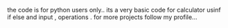 the code is for python users only..
its a very basic code for calculator usinf if else and input , operations .
for more projects follow my profile...
